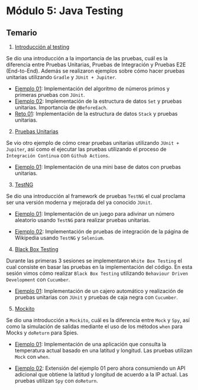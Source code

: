 # Módulo 5: Java Testing

## Temario

1. [Introducción al testing](01-introduccion-testing)

Se dio una introducción a la importancia de las pruebas, cuál es la diferencia entre Pruebas Unitarias, Pruebas de Integración y Pruebas E2E (End-to-End). Además se realizaron ejemplos sobre cómo hacer pruebas unitarias utilizando `Gradle` y  `JUnit + Jupiter`.

* [Ejemplo 01](01-introduccion-testing/ejemplo01/): Implementación del algoritmo de números primos y primeras pruebas con `JUnit`.
* [Ejemplo 02](01-introduccion-testing/ejemplo02/): Implementación de la estructura de datos `Set` y pruebas unitarias. Importancia de `@BeforeEach`.
* [Reto 01](01-introduccion-testing/reto01/): Implementación de la estructura de datos `Stack` y pruebas unitarias.

2. [Pruebas Unitarias](02-unit-testing)

Se vio otro ejemplo de cómo crear pruebas unitarias utilizando `JUnit + Jupiter`, así como el ejecutar las pruebas utilizando el proceso de `Integración Continua` con `Github Actions`.

* [Ejemplo 01](02-unit-testing/ejemplo01/): Implementación de una mini base de datos con pruebas unitarias.

3. [TestNG](03-testng)

Se dio una introducción al framework de pruebas `TestNG` el cual proclama ser una versión moderna y mejorada del ya conocido `JUnit`.

* [Ejemplo 01](03-testng/ejemplo01/): Implementación de un juego para adivinar un número aleatorio usando `TestNG` para realizar pruebas unitarias.

* [Ejemplo 02](03-testng/ejemplo02/): Implementación de pruebas de integración de la página de Wikipedia usando `TestNG` y `Selenium`.

4. [Black Box Testing](04-black-box-testing/)

Durante las primeras 3 sesiones se implementaron `White Box Testing` el cual consiste en basar las pruebas en la implementación del código. En esta sesión vimos cómo realizar `Black Box Testing` utilizando `Behaviour Driven Development` con `Cucumber`.

* [Ejemplo 01](04-black-box-testing/ejemplo01/): Implementación de un cajero automático y realización de pruebas unitarias con `JUnit` y pruebas de caja negra con `Cucumber`.

5. [Mockito](05-mockito/)

Se dio una introducción a `Mockito`, cuál es la diferencia entre `Mock` y `Spy`, así como la simulación de salidas mediante el uso de los métodos `when` para Mocks y `doReturn` para Spies.

* [Ejemplo 01](05-mockito/ejemplo01/): Implementación de una aplicación que consulta la temperatura actual basado en una latitud y longitud. Las pruebas utilizan `Mock` con `when`.

* [Ejemplo 02](05-mockito/ejemplo02/): Extensión del ejemplo 01 pero ahora consumiendo un API adicional que obtiene la latitud y longitud de acuerdo a la IP actual. Las pruebas utilizan `Spy` con `doReturn`.